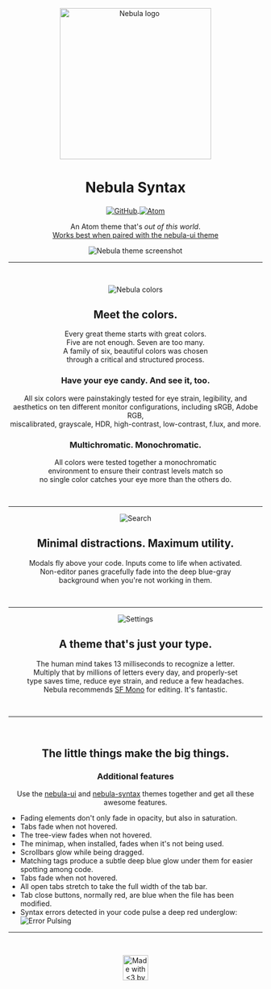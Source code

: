 <!-- Logo -->

<p align="center">
  <img align="center" src="http://tjkoh.li/BQOK/1PcggwwS+" alt="Nebula logo" width="300">
</p>

<!-- Heading -->

<h1 align="center">Nebula Syntax</h1>

<!-- Shields -->

<p align="center">
	<a href="https://github.com/tjkohli/nebula-syntax/releases/latest">
		<img align="center" src="https://img.shields.io/github/release/tjkohli/nebula-syntax.svg?style=flat-square" alt="GitHub">
	</a>
	<a href="https://atom.io/themes/nebula-ui">
		<img align="center" src="https://img.shields.io/apm/v/nebula-syntax.svg?style=flat-square" alt="Atom">
	</a>
</p>

<p align="center">An Atom theme that's <em>out of this world</em>.<br><a href="https://github.com/tjkohli/nebula-ui">Works best when paired with the nebula-ui theme</a></p>

<p align="center">
  <img align="center" src="http://tjkoh.li/q4OR/47Q3r092+" alt="Nebula theme screenshot">
</p>

<hr>

<!-- Colors -->

<br>
<p align="center">
  <img align="center" src="http://tjkoh.li/nmlY/12d2Hgpc+" alt="Nebula colors">
</p>

<h2 align="center" >Meet the colors.</h2>
<p align="center">
	Every great theme starts with great colors. <br>
	Five are not enough. Seven are too many. <br>
	A family of six, beautiful colors was chosen <br>
	through a critical and structured process.
</p>

<!-- Contrast -->

<h3 align="center">Have your eye candy. And see it, too.</h3>
<p align="center">
	All six colors were painstakingly tested for eye strain, legibility, and <br>
	aesthetics on ten different monitor configurations, including sRGB, Adobe RGB, <br>
	miscalibrated, grayscale, HDR, high-contrast, low-contrast, f.lux, and more.
</p>

<h3 align="center">Multichromatic. Monochromatic.</h3>
<p align="center">
	All colors were tested together a monochromatic<br>
	environment to ensure their contrast levels match so<br>no single color catches your eye more than the others do.
</p>
<br>

<hr>

<!-- Focus -->

<p align="center">
  <img align="center" src="http://tjkoh.li/EoKQ/1zrgqdez+" alt="Search">
</p>

<h2 align="center">Minimal distractions. Maximum utility.</h2>
<p align="center">
	Modals fly above your code. Inputs come to life when activated. <br>
	Non-editor panes gracefully fade into the deep blue-gray<br> background when you're not working in them.
</p>
<br>

<hr>

<!-- Typography -->

<p align="center">
  <img align="center" src="http://tjkoh.li/deT/3HRNDq60+" alt="Settings">
</p>

<h2 align="center">A theme that's just your type.</h2>
<p align="center">
	The human mind takes 13 milliseconds to recognize a letter. <br>
	Multiply that by millions of letters every day, and properly-set <br>type saves time, reduce eye strain, and reduce a few headaches.<br>
	Nebula recommends <a href="https://atom.io/packages/import-sf-mono">SF Mono</a> for editing. It's fantastic.
</p>
<br>

<hr>

<br>

<h2 align="center">The little things make the big things.</h2>
<h3 align="center">Additional features</h3>
<p align="center">Use the <a href="https://atom.io/themes/nebula-ui">nebula-ui</a> and <a href="https://atom.io/themes/nebula-syntax">nebula-syntax</a> themes together and get all these awesome features.
	<ul>
		<li>Fading elements don't only fade in opacity, but also in saturation.</li>
		<li>Tabs fade when not hovered.</li>
		<li>The tree-view fades when not hovered.</li>
		<li>The minimap, when installed, fades when it's not being used.</li>
		<li>Scrollbars glow while being dragged.</li>
		<li>Matching tags produce a subtle deep blue glow under them for easier spotting among code.</li>
		<li>Tabs fade when not hovered.</li>
		<li>All open tabs stretch to take the full width of the tab bar.</li>
		<li>Tab close buttons, normally red, are blue when the file has been modified.</li>
		<li>
			Syntax errors detected in your code pulse a deep red underglow:<br>
			<img src="http://i.giphy.com/12BQyrHqrBij9C.gif" alt="Error Pulsing">
		</li>
	</ul>
</p>

<hr>

<br>
<p align="center">
	<a href="http://www.tjkohli.com/" title="Made with <3 by TJ Kohli">
		<img src="http://tjkoh.li/15T2G/5ICxHe96+" align="center" width="50" alt="Made with <3 by TJ Kohli">
	</a>
</p>
